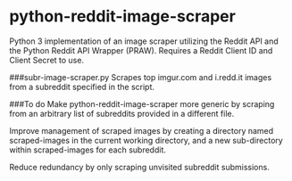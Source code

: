 # python-reddit-image-scraper
Python 3 implementation of an image scraper utilizing the Reddit API and the Python Reddit API Wrapper (PRAW). Requires a Reddit Client ID and Client Secret to use.

###subr-image-scraper.py
Scrapes top imgur.com and i.redd.it images from a subreddit specified in the script. 

###To do
Make python-reddit-image-scraper more generic by scraping from an arbitrary list of subreddits provided in a different file.

Improve management of scraped images by creating a directory named scraped-images in the current working directory, and a new sub-directory within scraped-images for each subreddit.  

Reduce redundancy by only scraping unvisited subreddit submissions.
